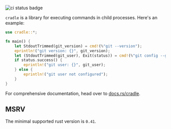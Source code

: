 ![ci status badge](https://github.com/soenkehahn/cradle/actions/workflows/ci.yaml/badge.svg)

`cradle` is a library for executing commands in child processes.
Here's an example:

``` rust
use cradle::*;

fn main() {
    let StdoutTrimmed(git_version) = cmd!(%"git --version");
    eprintln!("git version: {}", git_version);
    let (StdoutTrimmed(git_user), Exit(status)) = cmd!(%"git config --get user.name");
    if status.success() {
        eprintln!("git user: {}", git_user);
    } else {
        eprintln!("git user not configured");
    }
}
```

For comprehensive documentation, head over to
[docs.rs/cradle](https://docs.rs/cradle/latest/cradle/).

## MSRV
The minimal supported rust version is `0.41`.
